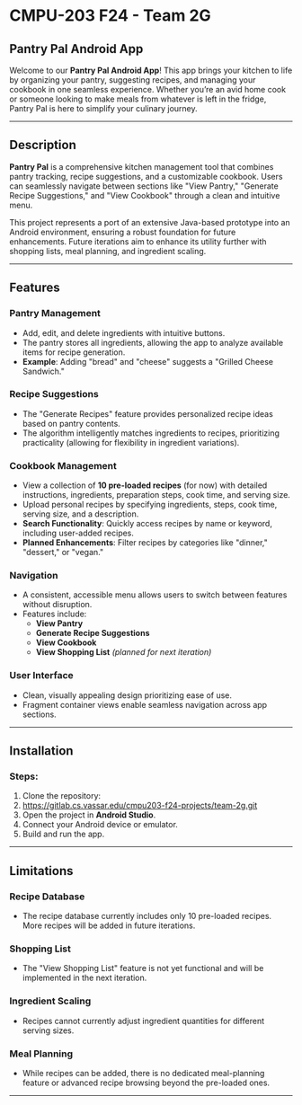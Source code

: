 # CMPU-203 F24 - Team 2G

## Pantry Pal Android App
Welcome to our **Pantry Pal Android App**! This app brings your kitchen to life by organizing your pantry, suggesting recipes, and managing your cookbook in one seamless experience. Whether you’re an avid home cook or someone looking to make meals from whatever is left in the fridge, Pantry Pal is here to simplify your culinary journey.

---

## Description
**Pantry Pal** is a comprehensive kitchen management tool that combines pantry tracking, recipe suggestions, and a customizable cookbook. Users can seamlessly navigate between sections like "View Pantry," "Generate Recipe Suggestions," and "View Cookbook" through a clean and intuitive menu.  

This project represents a port of an extensive Java-based prototype into an Android environment, ensuring a robust foundation for future enhancements. Future iterations aim to enhance its utility further with shopping lists, meal planning, and ingredient scaling.

---

## Features

### **Pantry Management**
- Add, edit, and delete ingredients with intuitive buttons.
- The pantry stores all ingredients, allowing the app to analyze available items for recipe generation.
- **Example**: Adding "bread" and "cheese" suggests a "Grilled Cheese Sandwich."

### **Recipe Suggestions**
- The "Generate Recipes" feature provides personalized recipe ideas based on pantry contents.
- The algorithm intelligently matches ingredients to recipes, prioritizing practicality (allowing for flexibility in ingredient variations).

### **Cookbook Management**
- View a collection of **10 pre-loaded recipes** (for now) with detailed instructions, ingredients, preparation steps, cook time, and serving size.
- Upload personal recipes by specifying ingredients, steps, cook time, serving size, and a description.
- **Search Functionality**: Quickly access recipes by name or keyword, including user-added recipes.
- **Planned Enhancements**: Filter recipes by categories like "dinner," "dessert," or "vegan."

### **Navigation**
- A consistent, accessible menu allows users to switch between features without disruption.
- Features include:
  - **View Pantry**
  - **Generate Recipe Suggestions**
  - **View Cookbook**
  - **View Shopping List** *(planned for next iteration)*

### **User Interface**
- Clean, visually appealing design prioritizing ease of use.
- Fragment container views enable seamless navigation across app sections.

---

## Installation

### Steps:
1. Clone the repository:  
2. https://gitlab.cs.vassar.edu/cmpu203-f24-projects/team-2g.git
3. Open the project in **Android Studio**.
4. Connect your Android device or emulator.
5. Build and run the app.

---

## Limitations

### **Recipe Database**
- The recipe database currently includes only 10 pre-loaded recipes. More recipes will be added in future iterations.

### **Shopping List**
- The "View Shopping List" feature is not yet functional and will be implemented in the next iteration.

### **Ingredient Scaling**
- Recipes cannot currently adjust ingredient quantities for different serving sizes.

### **Meal Planning**
- While recipes can be added, there is no dedicated meal-planning feature or advanced recipe browsing beyond the pre-loaded ones.

---
